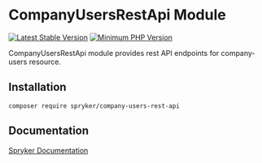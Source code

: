# CompanyUsersRestApi Module
[![Latest Stable Version](https://poser.pugx.org/spryker/company-users-rest-api/v/stable.svg)](https://packagist.org/packages/spryker/company-users-rest-api)
[![Minimum PHP Version](https://img.shields.io/badge/php-%3E%3D%207.3-8892BF.svg)](https://php.net/)

CompanyUsersRestApi module provides rest API endpoints for company-users resource.

## Installation

```
composer require spryker/company-users-rest-api
```

## Documentation

[Spryker Documentation](https://academy.spryker.com/developing_with_spryker/module_guide/modules.html)
